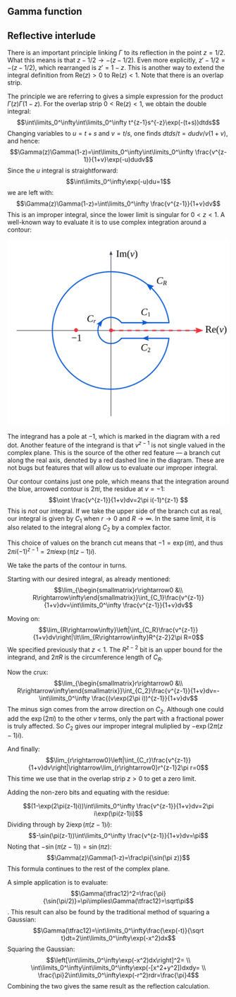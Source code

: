 <article>

# Gamma function
## Reflective interlude

There is an important principle linking $\Gamma$ to its reflection in the point $z=1/2$. What this means is that $z-1/2\rightarrow-(z-1/2)$. Even more explicitly, $z'-1/2=-(z-1/2)$, which rearranged is $z'=1-z$. This is another way to extend the integral definition from $\mathrm{Re}(z)\gt0$ to $\mathrm{Re}(z)\lt1$. Note that there is an overlap strip.

The principle we are referring to gives a simple expression for the product $\Gamma(z)\Gamma(1-z)$. For the overlap strip $0\lt\mathrm{Re}(z)\lt1$, we obtain the double integral:
$$\int\limits_0^\infty\int\limits_0^\infty t^{z-1}s^{-z}\exp(-(t+s))dtds$$
Changing variables to $u=t+s$ and $v=t/s$, one finds $dtds/t=dudv/v(1+v)$, and hence:
$$\Gamma(z)\Gamma(1-z)=\int\limits_0^\infty\int\limits_0^\infty \frac{v^{z-1}}{1+v}\exp(-u)dudv$$
Since the $u$ integral is straightforward:
$$\int\limits_0^\infty\exp(-u)du=1$$
we are left with:
$$\Gamma(z)\Gamma(1-z)=\int\limits_0^\infty \frac{v^{z-1}}{1+v}dv$$
This is an improper integral, since the lower limit is singular for $0\lt z\lt1$. A well-known way to evaluate it is to use complex integration around a contour:

![contour](6.svg)

The integrand has a pole at $-1$, which is marked in the diagram with a red dot. Another feature of the integrand is that $v^{z-1}$ is not single valued in the complex plane. This is the source of the other red feature &mdash; a branch cut along the real axis, denoted by a red dashed line in the diagram. These are not bugs but features that will allow us to evaluate our improper integral.

Our contour contains just one pole, which means that the integration around the blue, arrowed contour is $2\pi i$, the residue at $v=-1$:
$$\oint \frac{v^{z-1}}{1+v}dv=2\pi i(-1)^{z-1}
$$
This is _not_ our integral. If we take the upper side of the branch cut as real, our integral is given by $C_1$ when $r\rightarrow0$ and $R\rightarrow\infty$. In the same limit, it is also related to the integral along $C_2$ by a complex factor.

This choice of values on the branch cut means that $-1=\exp(i\pi)$, and thus $2\pi i(-1)^{z-1}=2\pi i\exp(\pi(z-1)i)$.

We take the parts of the contour in turns.

Starting with our desired integral, as already mentioned:
$$\lim_{\begin{smallmatrix}r\rightarrow0 &\\ R\rightarrow\infty\end{smallmatrix}}\int_{C_1}\frac{v^{z-1}}{1+v}dv=\int\limits_0^\infty \frac{v^{z-1}}{1+v}dv$$

Moving on:
$$\lim_{R\rightarrow\infty}\left|\int_{C_R}\frac{v^{z-1}}{1+v}dv\right|\lt\lim_{R\rightarrow\infty}R^{z-2}2\pi R=0$$
We specified previously that $z\lt1$. The $R^{z-2}$ bit is an upper bound for the integrand, and $2\pi R$ is the circumference length of $C_R$.

Now the crux:
$$\lim_{\begin{smallmatrix}r\rightarrow0 &\\ R\rightarrow\infty\end{smallmatrix}}\int_{C_2}\frac{v^{z-1}}{1+v}dv=-\int\limits_0^\infty \frac{(v\exp(2\pi i))^{z-1}}{1+v}dv$$
The minus sign comes from the arrow direction on $C_2$. Although one could add the $\exp(2\pi i)$ to the other $v$ terms, only the part with a fractional power is truly affected. So $C_2$ gives our improper integral muliplied by $-\exp(2\pi(z-1)i)$.

And finally:
$$\lim_{r\rightarrow0}\left|\int_{C_r}\frac{v^{z-1}}{1+v}dv\right|\rightarrow\lim_{r\rightarrow0}r^{z-1}2\pi r=0$$
This time we use that in the overlap strip $z\gt0$ to get a zero limit.

Adding the non-zero bits and equating with the residue:

$$(1-\exp(2\pi(z-1)i))\int\limits_0^\infty \frac{v^{z-1}}{1+v}dv=2\pi i\exp(\pi(z-1)i)$$
Dividing through by $2i\exp(\pi(z-1)i)$:
$$-\sin(\pi(z-1))\int\limits_0^\infty \frac{v^{z-1}}{1+v}dv=\pi$$
Noting that $-\sin(\pi(z-1))=\sin(\pi z)$:
$$\Gamma(z)\Gamma(1-z)=\frac\pi{\sin(\pi z)}$$
This formula continues to the rest of the complex plane.

A simple application is to evaluate:
$$\Gamma(\tfrac12)^2=\frac{\pi}{\sin(\pi/2)}=\pi\implies\Gamma(\tfrac12)=\sqrt\pi$$.
This result can also be found by the traditional method of squaring a Gaussian:
$$\Gamma(\tfrac12)=\int\limits_0^\infty\frac{\exp(-t)}{\sqrt t}dt=2\int\limits_0^\infty\exp(-x^2)dx$$
Squaring the Gaussian:
$$\left[\int\limits_0^\infty\exp(-x^2)dx\right]^2= \\ \int\limits_0^\infty\int\limits_0^\infty\exp(-[x^2+y^2])dxdy= \\ \frac{\pi}2\int\limits_0^\infty\exp(-r^2)rdr=\frac{\pi}4$$
Combining the two gives the same result as the reflection calculation.
</article>